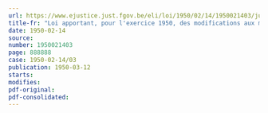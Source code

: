 ```yaml
---
url: https://www.ejustice.just.fgov.be/eli/loi/1950/02/14/1950021403/justel
title-fr: "Loi apportant, pour l'exercice 1950, des modifications aux montants de certains impôts sur les revenus et de la contribution nationale de crise"
date: 1950-02-14
source:
number: 1950021403
page: 888888
case: 1950-02-14/03
publication: 1950-03-12
starts:
modifies:
pdf-original:
pdf-consolidated:
---
```


